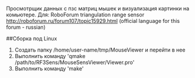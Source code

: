 Просмотрщик данных с пзс матриц мышек и визуализация картинки на комьютере.
Для:
RoboForum triangulation range sensor
http://roboforum.ru/forum107/topic15929.html (official language for this forum - russian)

##Сборка под Linux
1. Создать папку /home/user-name/tmp/MouseViewer и перейти в нее
2. Выполнить команду 'qmake /path/to/RF3Sens/MouseSensViewer/Viewer.pro'
3. Выполнить команду 'make'
